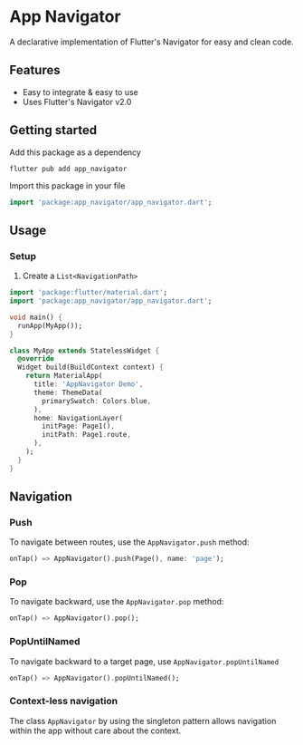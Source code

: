 
# App Navigator

A declarative implementation of Flutter's Navigator for easy and clean code.

## Features

- Easy to integrate & easy to use
- Uses Flutter's Navigator v2.0

## Getting started

Add this package as a dependency

```shell
flutter pub add app_navigator
```

Import this package in your file
```dart
import 'package:app_navigator/app_navigator.dart';
```

## Usage

### Setup

1. Create a `List<NavigationPath>`
```dart
import 'package:flutter/material.dart';
import 'package:app_navigator/app_navigator.dart';

void main() {
  runApp(MyApp());
}

class MyApp extends StatelessWidget {
  @override
  Widget build(BuildContext context) {
    return MaterialApp(
      title: 'AppNavigator Demo',
      theme: ThemeData(
        primarySwatch: Colors.blue,
      ),
      home: NavigationLayer(
        initPage: Page1(),
        initPath: Page1.route,
      ),
    );
  }
}
```


## Navigation
### Push
To navigate between routes, use the `AppNavigator.push` method:

```dart
onTap() => AppNavigator().push(Page(), name: 'page');
```
### Pop
To navigate backward, use the `AppNavigator.pop` method:

```dart
onTap() => AppNavigator().pop();
```

### PopUntilNamed
To navigate backward to a target page, use `AppNavigator.popUntilNamed`

```dart
onTap() => AppNavigator().popUntilNamed();
```

### Context-less navigation
The class `AppNavigator` by using the singleton pattern allows navigation within the app without care about the context.

